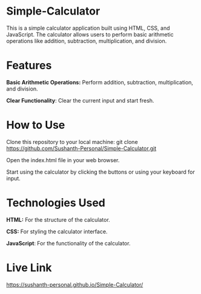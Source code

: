 # Simple-Calculator

This is a simple calculator application built using HTML, CSS, and JavaScript. The calculator allows users to perform basic arithmetic operations like addition, subtraction, multiplication, and division.

# Features
**Basic Arithmetic Operations:** Perform addition, subtraction, multiplication, and division.

**Clear Functionality**: Clear the current input and start fresh.

# How to Use
Clone this repository to your local machine: git clone https://github.com/Sushanth-Personal/Simple-Calculator.git

Open the index.html file in your web browser.

Start using the calculator by clicking the buttons or using your keyboard for input.

# Technologies Used
**HTML:** For the structure of the calculator.

**CSS:** For styling the calculator interface.

**JavaScript**: For the functionality of the calculator.

# Live Link

https://sushanth-personal.github.io/Simple-Calculator/
